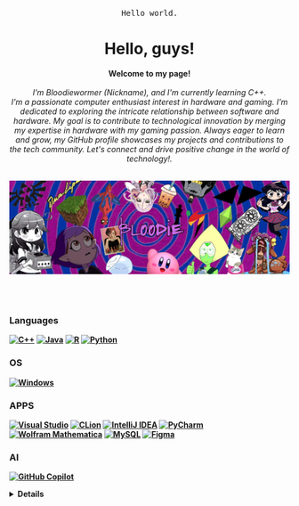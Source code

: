 <p align="center"> <samp>Hello world.</samp></p>
<h1 align="center">Hello, guys!</h1>
<p align="center">
    <b>Welcome to my page!</b><br><br>
    <i>
        I'm Bloodiewormer (Nickname), and I'm currently learning C++.<br>
I'm a passionate computer enthusiast interest in hardware and gaming. I'm dedicated to exploring the intricate relationship between software and hardware. My goal is to contribute to technological innovation by merging my expertise in hardware with my gaming passion. Always eager to learn and grow, my GitHub profile showcases my projects and contributions to the tech community. Let's connect and drive positive change in the world of technology!.<br>
    </i><br>
  <b>
      
![Banner](https://github.com/Bloodiewormer/Bloodiewormer/blob/main/Banner.png)

</i><br>

<h1 align="center">
<p align="center">
<!---
The badges i use:
[//]: # "Comment" (https://github.com/a11y-badges/a11y-markdown-badges)
[//]: # "Comment" (https://github.com/Ileriayo/markdown-badges)
-->
    
### Languages
[![C++](https://img.shields.io/badge/c++-black?style=for-the-badge&logo=cplusplus)](https://github.com/Bloodiewormer)
[![Java](https://img.shields.io/badge/java-%23ED8B00.svg?style=for-the-badge&logo=openjdk&logoColor=white)](https://github.com/Bloodiewormer)
[![R](https://img.shields.io/badge/r-%23276DC3.svg?style=for-the-badge&logo=r&logoColor=white)](https://github.com/Bloodiewormer)
[![Python](https://img.shields.io/badge/python-3776AB.svg?style=for-the-badge&logo=python&logoColor=white)](https://github.com/Bloodiewormer)
### OS
[![Windows](https://img.shields.io/badge/Windows-black?style=for-the-badge&logo=Windows)](https://github.com/Bloodiewormer)
### APPS
[![Visual Studio](https://img.shields.io/badge/Visual%20Studio-5C2D91.svg?style=for-the-badge&logo=visual-studio&logoColor=white)](https://github.com/Bloodiewormer)
[![CLion](https://img.shields.io/badge/CLion-black?style=for-the-badge&logo=clion&logoColor=white)](https://github.com/Bloodiewormer)
[![IntelliJ IDEA](https://img.shields.io/badge/IntelliJ%20IDEA-000000.svg?style=for-the-badge&logo=intellij-idea&logoColor=white)](https://github.com/Bloodiewormer)
[![PyCharm](https://img.shields.io/badge/PyCharm-000000.svg?style=for-the-badge&logo=pycharm&logoColor=white)](https://github.com/Bloodiewormer)
[![Wolfram Mathematica](https://a11ybadges.com/badge?logo=wolframmathematica)](https://github.com/Bloodiewormer)
[![MySQL](https://img.shields.io/badge/mysql-4479A1.svg?style=for-the-badge&logo=mysql&logoColor=white)](https://github.com/Bloodiewormer)
[![Figma](https://img.shields.io/badge/figma-%23F24E1E.svg?style=for-the-badge&logo=figma&logoColor=white)](https://github.com/Bloodiewormer)
### AI
[![GitHub Copilot](https://img.shields.io/badge/github_copilot-8957E5?style=for-the-badge&logo=github-copilot&logoColor=white)](https://github.com/Bloodiewormer)


<details>
    
This will be better over time>>
<p align="center">
  <img height="170" src="https://github-readme-stats.vercel.app/api?username=Bloodiewormer&count_private=true&include_all_commits=true" />
</p>
<p align="center">
  <a href="https://github.com/Bloodiewormer">
    <img src="http://github-profile-summary-cards.vercel.app/api/cards/profile-details?username=Bloodiewormer&theme=transparent" />
  </a>
  <a href="https://github.com/Bloodiewormer">
    <img src="https://github-readme-streak-stats.herokuapp.com/?user=Bloodiewormer&hide_border=true&card_width=338&theme=transparent" />
  </a>
  <a href="https://github.com/Bloodiewormer">
    <img src="http://github-profile-summary-cards.vercel.app/api/cards/stats?username=Bloodiewormer&theme=transparent" />
  </a>
</p>
